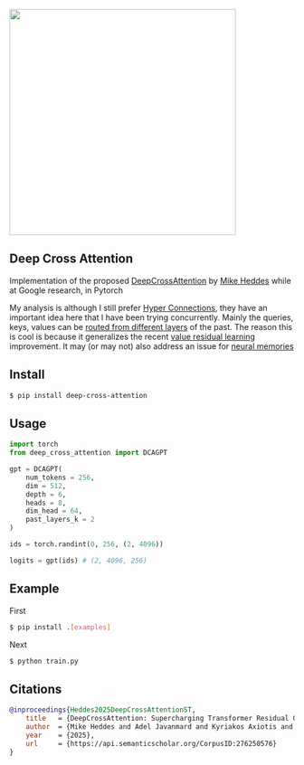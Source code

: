 <img src="./fig4.png" width="400px"></img>

## Deep Cross Attention

Implementation of the proposed [DeepCrossAttention](https://arxiv.org/abs/2502.06785) by [Mike Heddes](https://www.mikeheddes.nl/) while at Google research, in Pytorch

My analysis is although I still prefer [Hyper Connections](https://arxiv.org/abs/2409.19606), they have an important idea here that I have been trying concurrently. Mainly the queries, keys, values can be [routed from different layers](https://github.com/lucidrains/x-transformers/blob/main/x_transformers/x_transformers.py#L1226) of the past. The reason this is cool is because it generalizes the recent [value residual learning](https://arxiv.org/abs/2410.17897) improvement. It may (or may not) also address an issue for [neural memories](https://github.com/lucidrains/titans-pytorch/commit/dc4aae6ec6be92e5d43a27289eabeefd801801e0#diff-2d103ee078dba8ee5f64916851e8715e55e313ebc95319e2bb4f457b59e6d29eR234)

## Install

```bash
$ pip install deep-cross-attention
```

## Usage

```python
import torch
from deep_cross_attention import DCAGPT

gpt = DCAGPT(
    num_tokens = 256,
    dim = 512,
    depth = 6,
    heads = 8,
    dim_head = 64,
    past_layers_k = 2
)

ids = torch.randint(0, 256, (2, 4096))

logits = gpt(ids) # (2, 4096, 256)
```

## Example

First

```bash
$ pip install .[examples]
```

Next

```bash
$ python train.py
```

## Citations

```bibtex
@inproceedings{Heddes2025DeepCrossAttentionST,
    title   = {DeepCrossAttention: Supercharging Transformer Residual Connections},
    author  = {Mike Heddes and Adel Javanmard and Kyriakos Axiotis and Gang Fu and MohammadHossein Bateni and Vahab S. Mirrokni},
    year    = {2025},
    url     = {https://api.semanticscholar.org/CorpusID:276250576}
}
```
